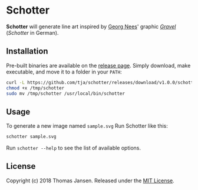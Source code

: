# Schotter

**Schotter** will generate line art inspired by [Georg Nees](https://en.wikipedia.org/wiki/Georg_Nees)' graphic
[*Gravel*](https://collections.vam.ac.uk/item/O221321/schotter-print-nees-georg/) (*Schotter* in German).

## Installation

Pre-built binaries are available on the [release page](https://github.com/tja/schotter/releases/latest). Simply
download, make executable, and move it to a folder in your `PATH`:

```bash
curl -L https://github.com/tja/schotter/releases/download/v1.0.0/schotter-`uname -s`-`uname -m` >/tmp/schotter
chmod +x /tmp/schotter
sudo mv /tmp/schotter /usr/local/bin/schotter
```

## Usage

To generate a new image named `sample.svg` Run Schotter like this:

```bash
schotter sample.svg
```

Run `schotter --help` to see the list of available options.

## License

Copyright (c) 2018 Thomas Jansen. Released under the
[MIT License](https://github.com/tja/schotter/blob/master/LICENSE).
